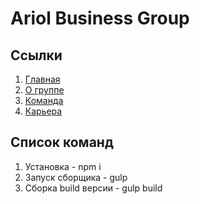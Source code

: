 # Ariol Business Group

## Ссылки

1. [Главная](https://oaktre.github.io/ariol/app/)
2. [О группе](https://oaktre.github.io/ariol/app/about-group.html)
3. [Команда](https://oaktre.github.io/ariol/app/team.html)
3. [Карьера](https://oaktre.github.io/ariol/app/career.html)



## Список команд

1. Установка - npm i
2. Запуск сборщика - gulp
3. Сборка build версии - gulp build
